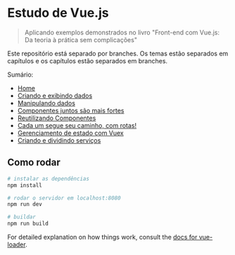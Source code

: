 # Estudo de Vue.js

> Aplicando exemplos demonstrados no livro "Front-end com Vue.js: Da teoria à prática sem complicações"

Este repositório está separado por branches. Os temas estão separados em capítulos e os capítulos estão separados em branches.

Sumário:
* [Home](https://github.com/g-barbosa/vue-study)
* [Criando e exibindo dados](https://github.com/g-barbosa/vue-study/tree/criando-exibindo-dados)
* [Manipulando dados](https://github.com/g-barbosa/vue-study/tree/manipulando-dados)
* [Componentes juntos são mais fortes](https://github.com/g-barbosa/vue-study/tree/componentes)
* [Reutilizando Componentes](https://github.com/g-barbosa/vue-study/tree/reutilizando-componentes)
* [Cada  um segue seu caminho, com rotas!](https://github.com/g-barbosa/vue-study/tree/rotas)
* [Gerenciamento de estado com Vuex](https://github.com/g-barbosa/vue-study/tree/vuex)
* [Criando e dividindo serviços](https://github.com/g-barbosa/vue-study/tree/criando-dividindo-servicos)

## Como rodar

``` bash
# instalar as dependências
npm install

# rodar o servidor em localhost:8080
npm run dev

# buildar
npm run build
```

For detailed explanation on how things work, consult the [docs for vue-loader](http://vuejs.github.io/vue-loader).
